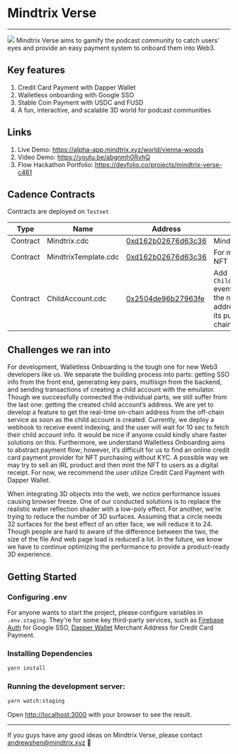 
# Mindtrix Verse

---

![](https://firebasestorage.googleapis.com/v0/b/mindtrix-dev.appspot.com/o/public%2F2023-0228-vienna-woods%2Fmindtrix_verse_cover_1200_630.png?alt=media&token=e997e0f5-663d-49c6-b6e9-2e5fab57cfe6)
Mindtrix Verse aims to gamify the podcast community to catch users' eyes and provide an easy payment system to onboard them into Web3.
## Key features
1. Credit Card Payment with Dapper Wallet
2. Walletless onboarding with Google SSO
3. Stable Coin Payment with USDC and FUSD
4. A fun, interactive, and scalable 3D world for podcast communities

## Links
1. Live Demo: https://alpha-app.mindtrix.xyz/world/vienna-woods
2. Video Demo: https://youtu.be/abgnmh0RvhQ
3. Flow Hackathon Portfolio: https://devfolio.co/projects/mindtrix-verse-c461  

## Cadence Contracts
Contracts are deployed on `Testnet`

|Type|Name|Address|Purpose|
|-------|-------|-------|-------|
|Contract|Mindtrix.cdc|[0xd162b02676d63c36](https://f.dnz.dev/0xd162b02676d63c36/Mindtrix)| Mindtrix NFT
|Contract|MindtrixTemplate.cdc|[0xd162b02676d63c36](https://f.dnz.dev/0xd162b02676d63c36/MindtrixTemplate)| For minting Pack NFT
|Contract|ChildAccount.cdc|[0x2504de96b27963fe](https://f.dnz.dev/0x2504de96b27963fe/ChildAccount)|Add `ChildAccountCreated` event for indexing the newly created address by mapping its public key to off-chain DB

## Challenges we ran into
For development, Walletless Onboarding is the tough one for new Web3 developers like us. We separate the building process into parts: getting SSO info from the front end, generating key pairs, multisign from the backend, and sending transactions of creating a child account with the emulator. Though we successfully connected the individual parts, we still suffer from the last one: getting the created child account’s address. We are yet to develop a feature to get the real-time on-chain address from the off-chain service as soon as the child account is created. Currently, we deploy a webhook to receive event indexing, and the user will wait for 10 sec to fetch their child account info. It would be nice if anyone could kindly share faster solutions on this. Furthermore, we understand Walletless Onboarding aims to abstract payment flow; however, it’s difficult for us to find an online credit card payment provider for NFT purchasing without KYC. A possible way we may try to sell an IRL product and then mint the NFT to users as a digital receipt. For now, we recommend the user utilize Credit Card Payment with Dapper Wallet.

When integrating 3D objects into the web, we notice performance issues causing browser freeze. One of our conducted solutions is to replace the realistic water reflection shader with a low-poly effect. For another, we’re trying to reduce the number of 3D surfaces. Assuming that a circle needs 32 surfaces for the best effect of an otter face, we will reduce it to 24. Though people are hard to aware of the difference between the two, the size of the file And web page load is reduced a lot. In the future, we know we have to continue optimizing the performance to provide a product-ready 3D experience.


## Getting Started

### Configuring .env 
For anyone wants to start the project, please configure variables in `.env.staging`. 
They're for some key third-party services, such as [Firebase Auth](https://firebase.google.com/docs/auth) for Google SSO, [Dapper Wallet](https://meetdapper.com/developers) Merchant Address for Credit Card Payment. 

### Installing Dependencies
```bash
yarn install
```

### Running the development server:

```bash
yarn watch:staging
```

Open [http://localhost:3000](http://localhost:3000) with your browser to see the result.

----

If you guys have any good ideas on Mindtrix Verse, please contact [andrewshen@mindtrix.xyz](andrewshen@mindtrix.xyz) 📧



